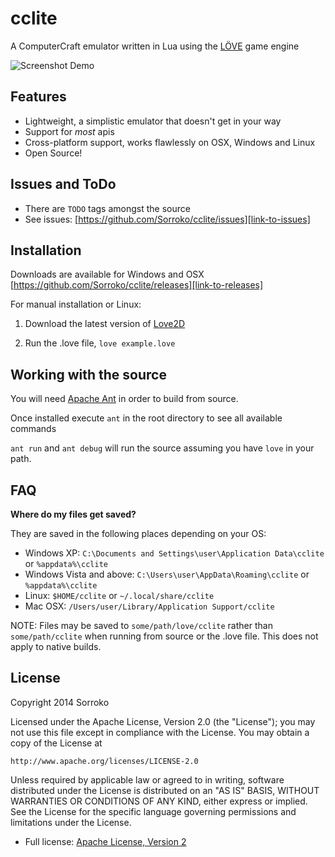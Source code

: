 cclite
======

A ComputerCraft emulator written in Lua using the [LÖVE][link-to-love] game engine

![Screenshot Demo][image-screenshot-1]

Features
--------
- Lightweight, a simplistic emulator that doesn't get in your way
- Support for _most_ apis
- Cross-platform support, works flawlessly on OSX, Windows and Linux
- Open Source!

Issues and ToDo
--------
- There are `TODO` tags amongst the source
- See issues: [https://github.com/Sorroko/cclite/issues][link-to-issues]

Installation
------------
Downloads are available for Windows and OSX
[https://github.com/Sorroko/cclite/releases][link-to-releases]

For manual installation or Linux:

1. Download the latest version of [Love2D][link-to-love]

2. Run the .love file, `love example.love`

Working with the source
------------
You will need [Apache Ant][apache-ant] in order to build from source.

Once installed execute `ant` in the root directory to see all available commands

`ant run` and `ant debug` will run the source assuming you have `love` in your path.

FAQ
------------
**Where do my files get saved?**

They are saved in the following places depending on your OS:

- Windows XP: `C:\Documents and Settings\user\Application Data\cclite` or `%appdata%\cclite`
- Windows Vista and above: `C:\Users\user\AppData\Roaming\cclite` or `%appdata%\cclite`
- Linux: `$HOME/cclite` or `~/.local/share/cclite`
- Mac OSX: `/Users/user/Library/Application Support/cclite`

NOTE: Files may be saved to `some/path/love/cclite` rather than `some/path/cclite` when running from source or the .love file. This does not apply to native builds.

License
-------
Copyright 2014 Sorroko

Licensed under the Apache License, Version 2.0 (the "License");
you may not use this file except in compliance with the License.
You may obtain a copy of the License at

    http://www.apache.org/licenses/LICENSE-2.0

Unless required by applicable law or agreed to in writing, software
distributed under the License is distributed on an "AS IS" BASIS,
WITHOUT WARRANTIES OR CONDITIONS OF ANY KIND, either express or implied.
See the License for the specific language governing permissions and
limitations under the License.

- Full license: [Apache License, Version 2][apache-license]


[image-screenshot-1]:https://dl.dropboxusercontent.com/u/53730212/cclove_demo.png
[link-to-love]:http://love2d.org/
[apache-ant]:http://ant.apache.org/
[link-to-releases]:https://github.com/Sorroko/cclite/releases
[link-to-issues]:https://github.com/Sorroko/cclite/issues
[apache-license]:http://www.apache.org/licenses/LICENSE-2.0.html
